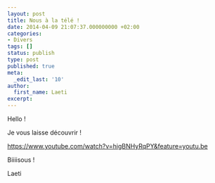 ```yaml
---
layout: post
title: Nous à la télé !
date: 2014-04-09 21:07:37.000000000 +02:00
categories:
- Divers
tags: []
status: publish
type: post
published: true
meta:
  _edit_last: '10'
author:
  first_name: Laeti
excerpt:
---
```

<p>Hello !</p>
<p>Je vous laisse découvrir !</p>
<p><a href="https://www.youtube.com/watch?v=higBNHyRqPY&amp;feature=youtu.be">https://www.youtube.com/watch?v=higBNHyRqPY&amp;feature=youtu.be</a></p>
<p>Biiiisous !</p>
<p>Laeti</p>
